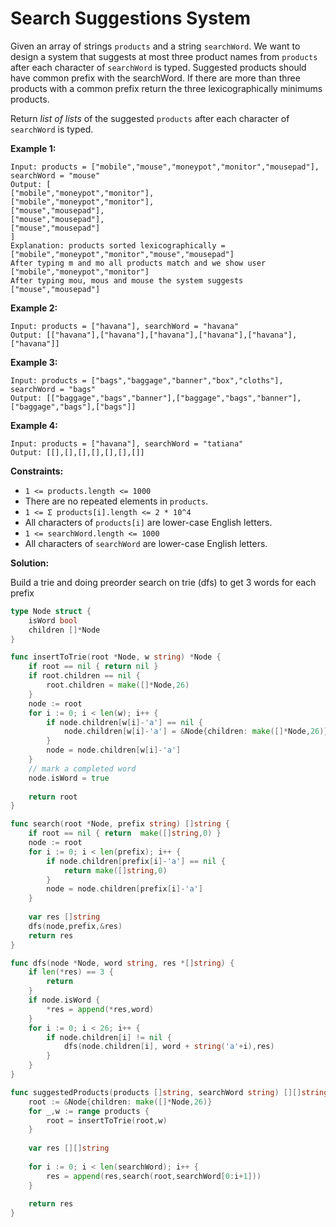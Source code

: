 # Search Suggestions System
Given an array of strings  `products`  and a string  `searchWord`. We want to design a system that suggests at most three product names from  `products` after each character of `searchWord`  is typed. Suggested products should have common prefix with the searchWord. If there are more than three products with a common prefix return the three lexicographically minimums products.

Return  _list of lists_  of the suggested  `products`  after each character of `searchWord`  is typed.

**Example 1:**

	Input: products = ["mobile","mouse","moneypot","monitor","mousepad"], searchWord = "mouse"
	Output: [
	["mobile","moneypot","monitor"],
	["mobile","moneypot","monitor"],
	["mouse","mousepad"],
	["mouse","mousepad"],
	["mouse","mousepad"]
	]
	Explanation: products sorted lexicographically = ["mobile","moneypot","monitor","mouse","mousepad"]
	After typing m and mo all products match and we show user ["mobile","moneypot","monitor"]
	After typing mou, mous and mouse the system suggests ["mouse","mousepad"]

**Example 2:**

	Input: products = ["havana"], searchWord = "havana"
	Output: [["havana"],["havana"],["havana"],["havana"],["havana"],["havana"]]

**Example 3:**

	Input: products = ["bags","baggage","banner","box","cloths"], searchWord = "bags"
	Output: [["baggage","bags","banner"],["baggage","bags","banner"],["baggage","bags"],["bags"]]

**Example 4:**

	Input: products = ["havana"], searchWord = "tatiana"
	Output: [[],[],[],[],[],[],[]]

**Constraints:**

-   `1 <= products.length <= 1000`
-   There are no repeated elements in `products`.
-   `1 <= Σ products[i].length <= 2 * 10^4`
-   All characters of  `products[i]`  are lower-case English letters.
-   `1 <= searchWord.length <= 1000`
-   All characters of  `searchWord` are lower-case English letters.

**Solution:**

Build a trie and doing preorder search on trie (dfs) to get 3 words for each prefix

```go
type Node struct {
    isWord bool
    children []*Node
}

func insertToTrie(root *Node, w string) *Node {
    if root == nil { return nil }
    if root.children == nil {
        root.children = make([]*Node,26)
    }
    node := root
    for i := 0; i < len(w); i++ {
        if node.children[w[i]-'a'] == nil {
            node.children[w[i]-'a'] = &Node{children: make([]*Node,26)}
        }
        node = node.children[w[i]-'a']
    }
    // mark a completed word
    node.isWord = true
    
    return root
}

func search(root *Node, prefix string) []string {
    if root == nil { return  make([]string,0) }
    node := root
    for i := 0; i < len(prefix); i++ {
        if node.children[prefix[i]-'a'] == nil {
            return make([]string,0)
        }
        node = node.children[prefix[i]-'a']
    }
    
    var res []string
    dfs(node,prefix,&res)
    return res
}

func dfs(node *Node, word string, res *[]string) {
    if len(*res) == 3 {
        return
    }
    if node.isWord {
        *res = append(*res,word)
    }
    for i := 0; i < 26; i++ {
        if node.children[i] != nil {
            dfs(node.children[i], word + string('a'+i),res)
        }
    }
}

func suggestedProducts(products []string, searchWord string) [][]string {
    root := &Node{children: make([]*Node,26)}
    for _,w := range products {
        root = insertToTrie(root,w)
    }
    
    var res [][]string
    
    for i := 0; i < len(searchWord); i++ {
        res = append(res,search(root,searchWord[0:i+1]))
    }
    
    return res
}
```